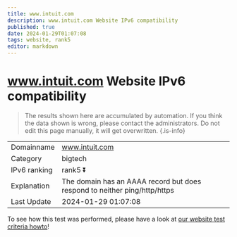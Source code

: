 ```yaml
---
title: www.intuit.com
description: www.intuit.com Website IPv6 compatibility
published: true
date: 2024-01-29T01:07:08
tags: website, rank5
editor: markdown
---
```


# www.intuit.com Website IPv6 compatibility

> The results shown here are accumulated by automation. If you think the data shown is wrong, please contact the administrators. 
> Do not edit this page manually, it will get overwritten.
{.is-info}


|   |   |
| - | - |
| Domainname | www.intuit.com
| Category | bigtech |
| IPv6 ranking | rank5 :arrow_double_down: |
| Explanation | The domain has an AAAA record but does respond to neither ping/http/https |
| Last Update | 2024-01-29 01:07:08 |

To see how this test was performed, please have a look at [our website test criteria howto](/howto/testcriteria/website)!

